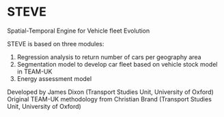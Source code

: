 # STEVE
 Spatial-Temporal Engine for Vehicle fleet Evolution

STEVE is based on three modules:
1. Regression analysis to return number of cars per geography area
2. Segmentation model to develop car fleet based on vehicle stock model in TEAM-UK
3. Energy assessment model

Developed by James Dixon (Transport Studies Unit, University of Oxford)
Original TEAM-UK methodology from Christian Brand (Transport Studies Unit, University of Oxford)
